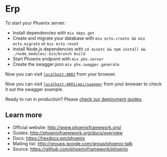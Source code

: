 # Erp

To start your Phoenix server:

  * Install dependencies with `mix deps.get`
  * Create and migrate your database with `mix ecto.create && mix ecto.migrate` or `mix ecto.reset`
  * Install Node.js dependencies with `cd assets && npm install && ./node_modules/.bin/brunch build`
  * Start Phoenix endpoint with `mix phx.server`
  * Create the swagger.json `mix phx.swagger.generate`

Now you can visit [`localhost:4001`](http://localhost:4001) from your browser.

Now you can visit [`localhost:4001/api/swagger`](http://localhost:4001/api/swagger) from your browser to check it out the swagger example.

Ready to run in production? Please [check our deployment guides](http://www.phoenixframework.org/docs/deployment).

## Learn more

  * Official website: http://www.phoenixframework.org/
  * Guides: http://phoenixframework.org/docs/overview
  * Docs: https://hexdocs.pm/phoenix
  * Mailing list: http://groups.google.com/group/phoenix-talk
  * Source: https://github.com/phoenixframework/phoenix
